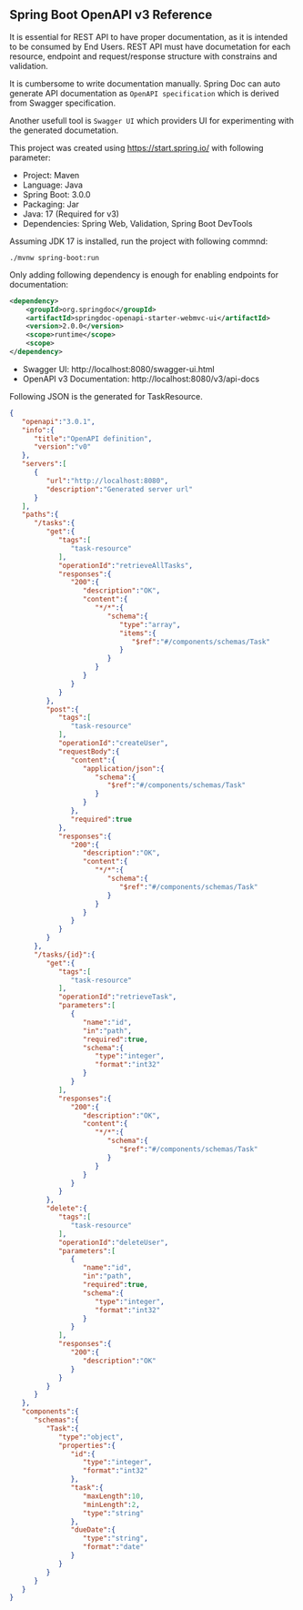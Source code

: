 ## Spring Boot OpenAPI v3 Reference

It is essential for REST API to have proper documentation, as it is intended to be consumed by
End Users. REST API must have documetation for each resource, endpoint and request/response
structure with constrains and validation.

It is cumbersome to write documentation manually. Spring Doc can auto generate API documentation 
as `OpenAPI specification` which is derived from Swagger specification. 

Another usefull tool is `Swagger UI` which providers UI for experimenting with the 
generated documetation.

This project was created using https://start.spring.io/ with following parameter:

* Project: Maven
* Language: Java
* Spring Boot: 3.0.0
* Packaging: Jar
* Java: 17 (Required for v3)
* Dependencies: Spring Web, Validation, Spring Boot DevTools

Assuming JDK 17 is installed, run the project with following commnd:

```shell
./mvnw spring-boot:run
```

Only adding following dependency is enough for enabling endpoints for documentation:

```xml
<dependency>
    <groupId>org.springdoc</groupId>
    <artifactId>springdoc-openapi-starter-webmvc-ui</artifactId>
    <version>2.0.0</version>
    <scope>runtime</scope>
    <scope>
</dependency>
```

* Swagger UI: http://localhost:8080/swagger-ui.html
* OpenAPI v3 Documentation: http://localhost:8080/v3/api-docs

Following JSON is the generated for TaskResource.
```json
{
   "openapi":"3.0.1",
   "info":{
      "title":"OpenAPI definition",
      "version":"v0"
   },
   "servers":[
      {
         "url":"http://localhost:8080",
         "description":"Generated server url"
      }
   ],
   "paths":{
      "/tasks":{
         "get":{
            "tags":[
               "task-resource"
            ],
            "operationId":"retrieveAllTasks",
            "responses":{
               "200":{
                  "description":"OK",
                  "content":{
                     "*/*":{
                        "schema":{
                           "type":"array",
                           "items":{
                              "$ref":"#/components/schemas/Task"
                           }
                        }
                     }
                  }
               }
            }
         },
         "post":{
            "tags":[
               "task-resource"
            ],
            "operationId":"createUser",
            "requestBody":{
               "content":{
                  "application/json":{
                     "schema":{
                        "$ref":"#/components/schemas/Task"
                     }
                  }
               },
               "required":true
            },
            "responses":{
               "200":{
                  "description":"OK",
                  "content":{
                     "*/*":{
                        "schema":{
                           "$ref":"#/components/schemas/Task"
                        }
                     }
                  }
               }
            }
         }
      },
      "/tasks/{id}":{
         "get":{
            "tags":[
               "task-resource"
            ],
            "operationId":"retrieveTask",
            "parameters":[
               {
                  "name":"id",
                  "in":"path",
                  "required":true,
                  "schema":{
                     "type":"integer",
                     "format":"int32"
                  }
               }
            ],
            "responses":{
               "200":{
                  "description":"OK",
                  "content":{
                     "*/*":{
                        "schema":{
                           "$ref":"#/components/schemas/Task"
                        }
                     }
                  }
               }
            }
         },
         "delete":{
            "tags":[
               "task-resource"
            ],
            "operationId":"deleteUser",
            "parameters":[
               {
                  "name":"id",
                  "in":"path",
                  "required":true,
                  "schema":{
                     "type":"integer",
                     "format":"int32"
                  }
               }
            ],
            "responses":{
               "200":{
                  "description":"OK"
               }
            }
         }
      }
   },
   "components":{
      "schemas":{
         "Task":{
            "type":"object",
            "properties":{
               "id":{
                  "type":"integer",
                  "format":"int32"
               },
               "task":{
                  "maxLength":10,
                  "minLength":2,
                  "type":"string"
               },
               "dueDate":{
                  "type":"string",
                  "format":"date"
               }
            }
         }
      }
   }
}
```
